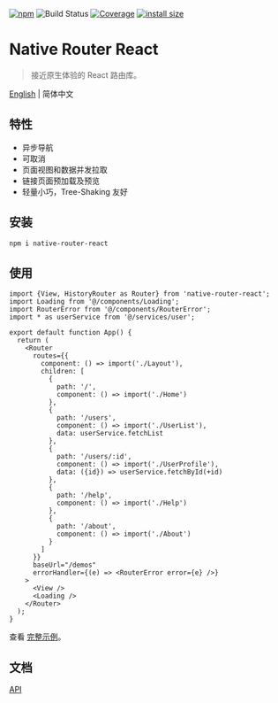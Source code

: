 [![npm](https://img.shields.io/npm/v/native-router-react.svg)](https://www.npmjs.com/package/native-router-react)
![Build Status](https://github.com/wmzy/native-router-react/actions/workflows/ci.yml/badge.svg)
[![Coverage](https://img.shields.io/codecov/c/github/wmzy/native-router-react.svg)](https://codecov.io/gh/wmzy/native-router-react)
[![install size](https://packagephobia.now.sh/badge?p=native-router-react)](https://packagephobia.now.sh/result?p=native-router-react)

# Native Router React

> 接近原生体验的 React 路由库。

[English](./README.md) | 简体中文

## 特性

- 异步导航
- 可取消
- 页面视图和数据并发拉取
- 链接页面预加载及预览
- 轻量小巧，Tree-Shaking 友好

## 安装

```bash
npm i native-router-react
```

## 使用

```tsx
import {View, HistoryRouter as Router} from 'native-router-react';
import Loading from '@/components/Loading';
import RouterError from '@/components/RouterError';
import * as userService from '@/services/user';

export default function App() {
  return (
    <Router
      routes={{
        component: () => import('./Layout'),
        children: [
          {
            path: '/',
            component: () => import('./Home')
          },
          {
            path: '/users',
            component: () => import('./UserList'),
            data: userService.fetchList
          },
          {
            path: '/users/:id',
            component: () => import('./UserProfile'),
            data: ({id}) => userService.fetchById(+id)
          },
          {
            path: '/help',
            component: () => import('./Help')
          },
          {
            path: '/about',
            component: () => import('./About')
          }
        ]
      }}
      baseUrl="/demos"
      errorHandler={(e) => <RouterError error={e} />}
    >
      <View />
      <Loading />
    </Router>
  );
}

```

查看 [完整示例](/demos/)。

## 文档 

[API](https://wmzy.github.io/native-router-react/modules.html)
